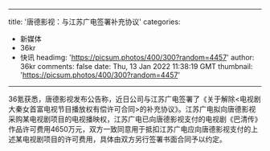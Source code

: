 
---
title: '唐德影视：与江苏广电签署补充协议'
categories: 
 - 新媒体
 - 36kr
 - 快讯
headimg: 'https://picsum.photos/400/300?random=4457'
author: 36kr
comments: false
date: Thu, 13 Jan 2022 11:38:19 GMT
thumbnail: 'https://picsum.photos/400/300?random=4457'
---

<div>   
36氪获悉，唐德影视发布公告称，近日公司与江苏广电签署了《关于解除<电视剧大秦女首富电视节目播放权有偿许可合同>的补充协议》。江苏广电拟向唐德影视采购某电视剧项目的电视播映权，江苏广电已向唐德影视支付的电视剧《巴清传》作品许可费用4650万元，双方一致同意用于抵扣江苏广电应向唐德影视支付的上述某电视剧项目的许可费用，具体由双方另行签署书面合同予以约定。  
</div>
            